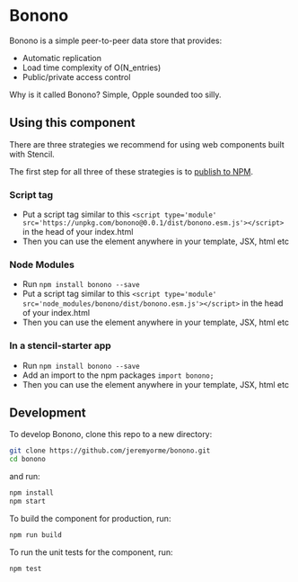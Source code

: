 # Bonono

Bonono is a simple peer-to-peer data store that provides:

* Automatic replication
* Load time complexity of O(N_entries) 
* Public/private access control

Why is it called Bonono? Simple, Opple sounded too silly.

## Using this component

There are three strategies we recommend for using web components built with Stencil.

The first step for all three of these strategies is to [publish to NPM](https://docs.npmjs.com/getting-started/publishing-npm-packages).

### Script tag

- Put a script tag similar to this `<script type='module' src='https://unpkg.com/bonono@0.0.1/dist/bonono.esm.js'></script>` in the head of your index.html
- Then you can use the element anywhere in your template, JSX, html etc

### Node Modules
- Run `npm install bonono --save`
- Put a script tag similar to this `<script type='module' src='node_modules/bonono/dist/bonono.esm.js'></script>` in the head of your index.html
- Then you can use the element anywhere in your template, JSX, html etc

### In a stencil-starter app
- Run `npm install bonono --save`
- Add an import to the npm packages `import bonono;`
- Then you can use the element anywhere in your template, JSX, html etc

## Development

To develop Bonono, clone this repo to a new directory:

```bash
git clone https://github.com/jeremyorme/bonono.git
cd bonono
```

and run:

```bash
npm install
npm start
```

To build the component for production, run:

```bash
npm run build
```

To run the unit tests for the component, run:

```bash
npm test
```